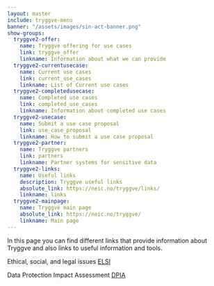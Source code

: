 ```yaml
---
layout: master
include: tryggve-menu
banner: "/assets/images/sin-act-banner.png"
show-groups:
  tryggve2-offer:
    name: Tryggve offering for use cases
    link: tryggve_offer
    linkname: Information about what we can provide
  tryggve2-currentusecase:
    name: Current use cases
    link: current_use_cases
    linkname: List of Current use cases
  tryggve2-completedusecase:
    name: Completed use cases
    link: completed_use_cases
    linkname: Information about completed use cases
  tryggve2-usecase:
    name: Submit a use case proposal
    link: use_case_proposal
    linkname: How to submit a use case proposal
  tryggve2-partner:
    name: Tryggve partners
    link: partners
    linkname: Partner systems for sensitive data
  tryggve2-links:
    name: Useful links
    description: Tryggve useful links
    absolute_link: https://neic.no/tryggve/links/
    linkname: links
  tryggve2-mainpage:
    name: Tryggve main page
    absolute_link: https://neic.no/tryggve/
    linkname: Main page
---
```


In this page you can find different links that provide information about Tryggve
and also links to useful information and tools.

Ethical, social, and legal issues
[ELSI](https://neic.no/tryggve/files/Tryggve_ELSI_checklist_v1.0_2019-12-17.docx)

Data Protection Impact Assessment
[DPIA](https://www.cnil.fr/en/open-source-pia-software-helps-carry-out-data-protection-impact-assesment)
